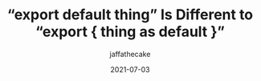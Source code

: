 ---
author: jaffathecake
date: 2021-07-03
permalink: false
tags:
  - javascript
target_url: https://jakearchibald.com/2021/export-default-thing-vs-thing-as-default/
title: “export default thing” Is Different to “export { thing as default }”
---
